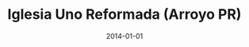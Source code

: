 ---
date: &id001 2014-01-01
end_date: null
location:
  address: 113 Morse Street
  city: Arroyo
  state: PR
minister:
- end: null
  name: Bradney Lopez
  start: 1500-01-01
  type: Supply Pastor
ministers:
- Bradney Lopez
name: Iglesia Uno Reformada
names:
- end: null
  name: Iglesia Uno Reformada
  start: 2014-01-01
origination_date: *id001
raw_data: 'PR

  Iglesia Uno Reformada




  113 Morse Street

  Supply: Bradney LopezPENNSYLV ANIA - PR

  '
received_from: null
states:
- PR
status:
  active: true
  end_date: null
  reason: null
  received_from: null
  withdrawal_to: null
title: Iglesia Uno Reformada (Arroyo PR)
year_established:
- 2014

---